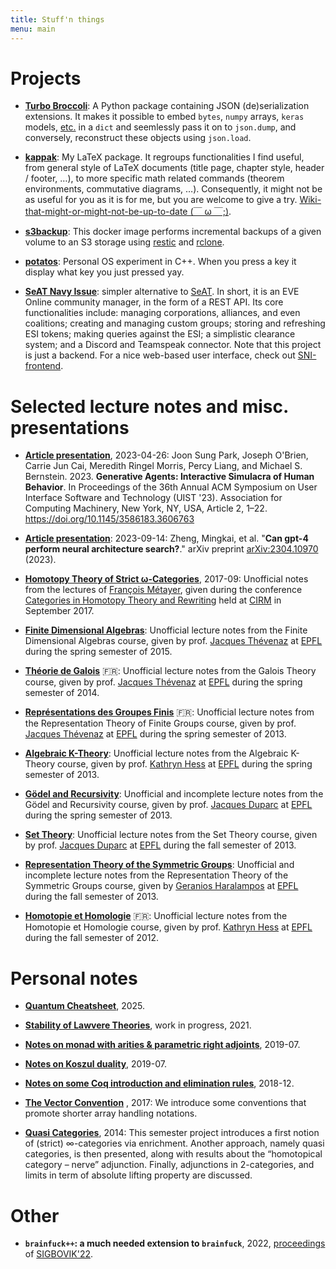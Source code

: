 ```yaml
---
title: Stuff'n things
menu: main
---
```


# Projects

- [**Turbo Broccoli**](https://github.com/altaris/turbo-broccoli): A Python
  package containing JSON (de)serialization extensions. It makes it possible to
  embed `bytes`, `numpy` arrays, `keras` models,
  [etc.](https://cedric.hothanh.fr/turbo-broccoli/turbo_broccoli.html#supported-types)
  in a `dict` and seemlessly pass it on to `json.dump`, and conversely,
  reconstruct these objects using `json.load`.

- [**kappak**](https://github.com/altaris/kappak): My LaTeX package. It
  regroups functionalities I find useful, from general style of LaTeX documents
  (title page, chapter style, header / footer, …), to more specific math
  related commands (theorem environments, commutative diagrams, …).
  Consequently, it might not be as useful for you as it is for me, but you are
  welcome to give a try. [Wiki-that-might-or-might-not-be-up-to-date (￣ ω
  ￣;)](https://altaris.github.io/kappak).

- [**s3backup**](https://github.com/altaris/s3backup): This docker image
  performs incremental backups of a given volume to an S3 storage using
  [restic](https://restic.readthedocs.io/en/latest) and
  [rclone](https://rclone.org).

- [**potatos**](https://github.com/altaris/potatos): Personal OS experiment in
  C++. When you press a key it display what key you just pressed yay.

- [**SeAT Navy Issue**](https://github.com/altaris/seat-navy-issue): simpler
  alternative to [SeAT](https://github.com/eveseat/seat). In short, it is an
  EVE Online community manager, in the form of a REST API. Its core
  functionalities include: managing corporations, alliances, and even
  coalitions; creating and managing custom groups; storing and refreshing ESI
  tokens; making queries against the ESI; a simplistic clearance system; and a
  Discord and Teamspeak connector. Note that this project is just a backend.
  For a nice web-based user interface, check out
  [SNI-frontend](https://github.com/r0kym/SNI-frontend).

# Selected lecture notes and misc. presentations

- [**Article presentation**](2023-04-26-論文紹介.pdf), 2023-04-26: Joon Sung
  Park, Joseph O'Brien, Carrie Jun Cai, Meredith Ringel Morris, Percy Liang, and
  Michael S. Bernstein. 2023. **Generative Agents: Interactive Simulacra of Human
  Behavior**. In Proceedings of the 36th Annual ACM Symposium on User Interface
  Software and Technology (UIST '23). Association for Computing Machinery, New
  York, NY, USA, Article 2, 1–22. https://doi.org/10.1145/3586183.3606763

- [**Article presentation**](2023-09-14-論文紹介.pdf): 2023-09-14: Zheng,
  Mingkai, et al. "**Can gpt-4 perform neural architecture search?**." arXiv
  preprint [arXiv:2304.10970](https://arxiv.org/abs/2304.10970) (2023).

- [**Homotopy Theory of Strict
  ω-Categories**](https://github.com/altaris/htpy-str-omegacat/raw/master/CIRM%20Sept%2017%20-%20Homotopy%20Theory%20of%20Strict%20Omega-Categories.pdf),
  2017-09: Unofficial notes from the lectures of [François
  Métayer](https://www.irif.fr/~metayer/index.html), given during the
  conference [Categories in Homotopy Theory and
  Rewriting](http://conferences.cirm-math.fr/1773.html) held at
  [CIRM](http://www.cirm-math.com) in September 2017.

- [**Finite Dimensional Algebras**](2015-finite-dimentional-algebras.pdf):
  Unofficial lecture notes from the Finite Dimensional Algebras course, given
  by prof. [Jacques Thévenaz](https://people.epfl.ch/jacques.thevenaz) at
  [EPFL](https://www.epfl.ch) during the spring semester of 2015.

- [**Théorie de Galois**](2014-theorie-de-galois.pdf) 🇫🇷: Unofficial
  lecture notes from the Galois Theory course, given by prof. [Jacques
  Thévenaz](https://people.epfl.ch/jacques.thevenaz) at
  [EPFL](https://www.epfl.ch) during the spring semester of 2014.

- [**Représentations des Groupes
  Finis**](2013-representations-des-groupes-finis.pdf) 🇫🇷: Unofficial
  lecture notes from the Representation Theory of Finite Groups course, given
  by prof. [Jacques Thévenaz](https://people.epfl.ch/jacques.thevenaz) at
  [EPFL](https://www.epfl.ch) during the spring semester of 2013.

- [**Algebraic K-Theory**](2013-algebraic-k-theory.pdf): Unofficial lecture
  notes from the Algebraic K-Theory course, given by prof. [Kathryn
  Hess](https://www.epfl.ch/labs/hessbellwald-lab/hessbellwald/) at
  [EPFL](https://www.epfl.ch) during the spring semester of 2013.

- [**Gödel and Recursivity**](2013-godel-and-recursivity.pdf): Unofficial and
  incomplete lecture notes from the Gödel and Recursivity course, given by
  prof. [Jacques Duparc](http://hec.unil.ch/people/jduparc?dyn_lang=fr) at
  [EPFL](https://www.epfl.ch) during the spring semester of 2013.

- [**Set Theory**](2013-set-theory.pdf): Unofficial lecture notes from the Set
  Theory course, given by prof. [Jacques
  Duparc](http://hec.unil.ch/people/jduparc?dyn_lang=fr) at
  [EPFL](https://www.epfl.ch) during the fall semester of 2013.

- [**Representation Theory of the Symmetric
  Groups**](2013-representation-of-the-symmetric-groups.pdf): Unofficial and
  incomplete lecture notes from the Representation Theory of the Symmetric
  Groups course, given by [Geranios
  Haralampos](https://sites.google.com/a/york.ac.uk/harrygeranios/) at
  [EPFL](https://www.epfl.ch) during the fall semester of 2013.

- [**Homotopie et Homologie**](2012-homotopie-et-homologie.pdf) 🇫🇷:
  Unofficial lecture notes from the Homotopie et Homologie course, given by
  prof. [Kathryn Hess](https://www.epfl.ch/labs/hessbellwald-lab/hessbellwald/)
  at [EPFL](https://www.epfl.ch) during the fall semester of 2012.

# Personal notes

- [**Quantum Cheatsheet**](2025-quantum-cheatsheet.pdf), 2025.

- [**Stability of Lawvere Theories**](2021-stability-of-lawvere-theories.pdf),
  work in progress, 2021.

- [**Notes on monad with arities & parametric right
  adjoints**](2019-07-wtf-is-pra.pdf), 2019-07.

- [**Notes on Koszul duality**](2019-07-wtf-koszul.pdf), 2019-07.

- [**Notes on some Coq introduction and elimination
  rules**](2018-12-wtf-coq.pdf), 2018-12.

- [**The Vector
  Convention**](https://github.com/altaris/vector-convention/raw/master/vector-convention.pdf)
  , 2017: We introduce some conventions that promote shorter array handling
  notations.

- [**Quasi Categories**](2014-quasi-categories.pdf), 2014: This semester
  project introduces a first notion of (strict) ∞-categories via enrichment.
  Another approach, namely quasi categories, is then presented, along with
  results about the “homotopical category – nerve” adjunction. Finally,
  adjunctions in 2-categories, and limits in term of absolute lifting property
  are discussed.

# Other

- **`brainfuck++`: a much needed extension to `brainfuck`**, 2022,
  [proceedings](https://www.sigbovik.org/2022/proceedings.pdf) of
  [SIGBOVIK'22](https://www.sigbovik.org/2022).
